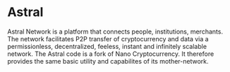 # Astral

Astral Network is a platform that connects people, institutions, merchants. The network facilitates P2P transfer of cryptocurrency and data via a permissionless, decentralized, feeless, instant and infinitely scalable network.
The Astral code is a fork of Nano Cryptocurrency. It therefore provides the same basic utility and capabilites of its mother-network.
